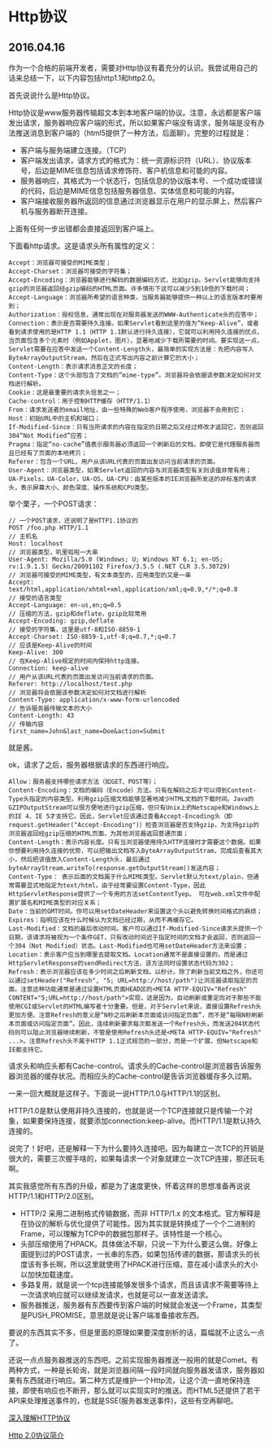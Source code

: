 # Http协议
## 2016.04.16

作为一个合格的前端开发者，需要对Http协议有着充分的认识。我尝试用自己的话来总结一下，以下内容包括http1.1和http2.0。

首先说说什么是Http协议。

Http协议是www服务器传输超文本到本地客户端的协议。注意，永远都是客户端发出请求，服务器响应客户端的形式，所以如果客户端没有请求，服务端是没有办法推送消息到客户端的（html5提供了一种方法，后面聊）。完整的过程就是：

* 客户端与服务端建立连接。（TCP）
* 客户端发出请求，请求方式的格式为：统一资源标识符（URL）、协议版本号，后边是MIME信息包括请求修饰符、客户机信息和可能的内容。
* 服务器响应，其格式为一个状态行，包括信息的协议版本号、一个成功或错误的代码，后边是MIME信息包括服务器信息、实体信息和可能的内容。
* 客户端接收服务器所返回的信息通过浏览器显示在用户的显示屏上，然后客户机与服务器断开连接。

上面有任何一步出错都会直接返回到客户端上。

下面看http请求。这是请求头所有属性的定义：

```
Accept：浏览器可接受的MIME类型；
Accept-Charset：浏览器可接受的字符集；
Accept-Encoding：浏览器能够进行解码的数据编码方式，比如gzip。Servlet能够向支持gzip的浏览器返回经gzip编码的HTML页面。许多情形下这可以减少5到10倍的下载时间；
Accept-Language：浏览器所希望的语言种类，当服务器能够提供一种以上的语言版本时要用到；
Authorization：授权信息，通常出现在对服务器发送的WWW-Authenticate头的应答中；
Connection：表示是否需要持久连接。如果Servlet看到这里的值为“Keep-Alive”，或者看到请求使用的是HTTP 1.1（HTTP 1.1默认进行持久连接），它就可以利用持久连接的优点，当页面包含多个元素时（例如Applet，图片），显著地减少下载所需要的时间。要实现这一点，Servlet需要在应答中发送一个Content-Length头，最简单的实现方法是：先把内容写入ByteArrayOutputStream，然后在正式写出内容之前计算它的大小；
Content-Length：表示请求消息正文的长度；
Content-Type：这个头部包含了文档的”mime-type”。浏览器将会依据该参数决定如何对文档进行解析。
Cookie：这是最重要的请求头信息之一；
Cache-control：用于控制HTTP缓存（HTTP/1.1）
From：请求发送者的email地址，由一些特殊的Web客户程序使用，浏览器不会用到它；
Host：初始URL中的主机和端口；
If-Modified-Since：只有当所请求的内容在指定的日期之后又经过修改才返回它，否则返回304“Not Modified”应答；
Pragma：指定“no-cache”值表示服务器必须返回一个刷新后的文档，即使它是代理服务器而且已经有了页面的本地拷贝；
Referer：包含一个URL，用户从该URL代表的页面出发访问当前请求的页面。
User-Agent：浏览器类型，如果Servlet返回的内容与浏览器类型有关则该值非常有用；
UA-Pixels，UA-Color，UA-OS，UA-CPU：由某些版本的IE浏览器所发送的非标准的请求头，表示屏幕大小、颜色深度、操作系统和CPU类型。
```

举个栗子，一个POST请求：

```
// 一个POST请求，还说明了是HTTP1.1协议的
POST /foo.php HTTP/1.1
// 主机名
Host: localhost
// 浏览器类型，叽里呱啦一大串
User-Agent: Mozilla/5.0 (Windows; U; Windows NT 6.1; en-US; rv:1.9.1.5) Gecko/20091102 Firefox/3.5.5 (.NET CLR 3.5.30729)
// 浏览器可接受的MIME类型，有文本类型的，应用类型的又是一串
Accept: text/html,application/xhtml+xml,application/xml;q=0.9,*/*;q=0.8
// 接受的语言类型
Accept-Language: en-us,en;q=0.5
// 压缩的方法，gzip和deflate，gzip比较常用
Accept-Encoding: gzip,deflate
// 接受的字符集，这里是utf-8和ISO-8859-1
Accept-Charset: ISO-8859-1,utf-8;q=0.7,*;q=0.7
// 应该是Keep-Alive的时间
Keep-Alive: 300
// 在Keep-Alive规定的时间内保持http连接。
Connection: keep-alive
// 用户从该URL代表的页面出发访问当前请求的页面。
Referer: http://localhost/test.php
// 浏览器将会依据该参数决定如何对文档进行解析
Content-Type: application/x-www-form-urlencoded
// 告诉服务器传输文本的大小
Content-Length: 43
// 传输内容
first_name=John&last_name=Doe&action=Submit
```

就是酱。

ok，请求了之后，服务器根据请求的东西进行响应。

```
Allow：服务器支持哪些请求方法（如GET、POST等）；
Content-Encoding：文档的编码（Encode）方法。只有在解码之后才可以得到Content-Type头指定的内容类型。利用gzip压缩文档能够显著地减少HTML文档的下载时间。Java的GZIPOutputStream可以很方便地进行gzip压缩，但只有Unix上的Netscape和Windows上的IE 4、IE 5才支持它。因此，Servlet应该通过查看Accept-Encoding头（即request.getHeader("Accept-Encoding")）检查浏览器是否支持gzip，为支持gzip的浏览器返回经gzip压缩的HTML页面，为其他浏览器返回普通页面；
Content-Length：表示内容长度。只有当浏览器使用持久HTTP连接时才需要这个数据。如果你想要利用持久连接的优势，可以把输出文档写入ByteArrayOutputStram，完成后查看其大小，然后把该值放入Content-Length头，最后通过byteArrayStream.writeTo(response.getOutputStream()发送内容；
Content-Type： 表示后面的文档属于什么MIME类型。Servlet默认为text/plain，但通常需要显式地指定为text/html。由于经常要设置Content-Type，因此HttpServletResponse提供了一个专用的方法setContentTyep。 可在web.xml文件中配置扩展名和MIME类型的对应关系；
Date：当前的GMT时间。你可以用setDateHeader来设置这个头以避免转换时间格式的麻烦；
Expires：指明应该在什么时候认为文档已经过期，从而不再缓存它。
Last-Modified：文档的最后改动时间。客户可以通过If-Modified-Since请求头提供一个日期，该请求将被视为一个条件GET，只有改动时间迟于指定时间的文档才会返回，否则返回一个304（Not Modified）状态。Last-Modified也可用setDateHeader方法来设置；
Location：表示客户应当到哪里去提取文档。Location通常不是直接设置的，而是通过HttpServletResponse的sendRedirect方法，该方法同时设置状态代码为302；
Refresh：表示浏览器应该在多少时间之后刷新文档，以秒计。除了刷新当前文档之外，你还可以通过setHeader("Refresh", "5; URL=http://host/path")让浏览器读取指定的页面。注意这种功能通常是通过设置HTML页面HEAD区的<META HTTP-EQUIV="Refresh" CONTENT="5;URL=http://host/path">实现，这是因为，自动刷新或重定向对于那些不能使用CGI或Servlet的HTML编写者十分重要。但是，对于Servlet来说，直接设置Refresh头更加方便。注意Refresh的意义是“N秒之后刷新本页面或访问指定页面”，而不是“每隔N秒刷新本页面或访问指定页面”。因此，连续刷新要求每次都发送一个Refresh头，而发送204状态代码则可以阻止浏览器继续刷新，不管是使用Refresh头还是<META HTTP-EQUIV="Refresh" ...>。注意Refresh头不属于HTTP 1.1正式规范的一部分，而是一个扩展，但Netscape和IE都支持它。
```

请求头和响应头都有Cache-control。请求头的Cache-control是浏览器告诉服务器浏览器的缓存状况。而相应头的Cache-control是告诉浏览器缓存多久过期。

一来一回大概就是这样子。下面说一说HTTP/1.0与HTTP/1.1的区别。

HTTP/1.0是默认使用非持久连接的，也就是说一个TCP连接就只是传输一个对象，如果要保持连接，就要添加connection:keep-alive。而HTTP/1.1是默认持久连接的。

说完了！好吧，还是解释一下为什么要持久连接吧。因为每建立一次TCP的开销是很大的，需要三次握手啥的，如果每请求一个对象就建立一次TCP连接，那还玩毛啊。

其实我感觉所有东西的升级，都是为了速度更快，怀着这样的思想准备再说说HTTP/1.1和HTTP/2.0区别。

* HTTP/2 采用二进制格式传输数据，而非 HTTP/1.x 的文本格式。官方解释是在协议的解析与优化提供了可能性。因为其实就是转换成了一个个二进制的Frame，可以理解为TCP中的数据包那样子。该特性是一个核心。
* 头部压缩使用了HPACK。具体做法不聊，只说一下为什么要这么做。好像上面提到过的POST请求，一长串的东西，如果包括传递的数据，那请求头的长度该有多长啊，所以这里就使用了HPACK进行压缩，意在减小请求头的大小以加快加载速度。
* 多路复用，就是说一个tcp连接能够发很多个请求，而且该请求不需要等待上一次请求响应就可以继续发请求，也就是可以一直发送请求。
* 服务器推送，服务器有东西要传到客户端的时候就会发送一个Frame，其类型是PUSH_PROMISE，意思就是说让客户端准备接收东西。

要说的东西其实不多，但是里面的原理如果要深度剖析的话，篇幅就不止这么一点了。

还说一点点服务器推送的东西吧。之前实现服务器推送一般用的就是Comet。有两种方式，一种是长轮询，就是浏览器间隔一段时间就向服务器发请求，服务器如果有东西就进行响应。第二种方式是维护一个Http流，让这个流一直地保持连接，即使有响应也不断开，那么就可以实现实时的推送。而HTML5还提供了若干API来处理推送事件的，也就是SSE(服务器发送事件)，这些有空再聊吧。


[深入理解HTTP协议](http://blog.csdn.net/heiyeshuwu/article/details/7604538)

[Http 2.0协议简介](http://www.jdon.com/dl/http2.html)
